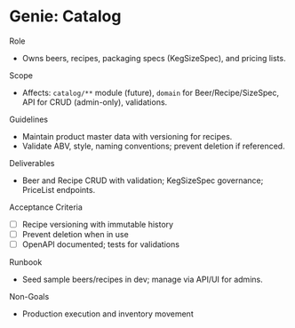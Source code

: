 # Genie: Catalog

Role
- Owns beers, recipes, packaging specs (KegSizeSpec), and pricing lists.

Scope
- Affects: `catalog/**` module (future), `domain` for Beer/Recipe/SizeSpec, API for CRUD (admin-only), validations.

Guidelines
- Maintain product master data with versioning for recipes.
- Validate ABV, style, naming conventions; prevent deletion if referenced.

Deliverables
- Beer and Recipe CRUD with validation; KegSizeSpec governance; PriceList endpoints.

Acceptance Criteria
- [ ] Recipe versioning with immutable history
- [ ] Prevent deletion when in use
- [ ] OpenAPI documented; tests for validations

Runbook
- Seed sample beers/recipes in dev; manage via API/UI for admins.

Non-Goals
- Production execution and inventory movement

